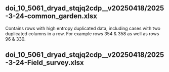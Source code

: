 ## doi_10_5061_dryad_stqjq2cdp\_\_v20250418/2025-3-24-common_garden.xlsx

Contains rows with high entropy duplicated data, including cases with two duplicated columns in a row. For example rows 354 & 358 as well as rows 96 & 330.

## doi_10_5061_dryad_stqjq2cdp\_\_v20250418/2025-3-24-Field_survey.xlsx
